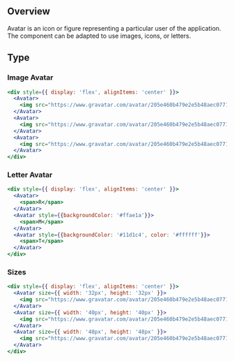 ## Overview

Avatar is an icon or figure representing a particular user of the application. The component can be adapted to use images, icons, or letters.

## Type

### Image Avatar

```jsx
<div style={{ display: 'flex', alignItems: 'center' }}>
  <Avatar>
    <img src="https://www.gravatar.com/avatar/205e460b479e2e5b48aec07710c08d50?s=100" alt="placeholder" />
  </Avatar>
  <Avatar>
    <img src="https://www.gravatar.com/avatar/205e460b479e2e5b48aec07710c08d50?s=100" alt="placeholder" />
  </Avatar>
  <Avatar>
    <img src="https://www.gravatar.com/avatar/205e460b479e2e5b48aec07710c08d50?s=100" alt="placeholder" />
  </Avatar>
</div>
```

### Letter Avatar

```jsx
<div style={{ display: 'flex', alignItems: 'center' }}>
  <Avatar>
    <span>R</span>
  </Avatar>
  <Avatar style={{backgroundColor: '#ffae1a'}}>
    <span>M</span>
  </Avatar>
  <Avatar style={{backgroundColor: '#11d1c4', color: '#ffffff'}}>
    <span>T</span>
  </Avatar>
</div>
```

### Sizes

```jsx
<div style={{ display: 'flex', alignItems: 'center' }}>
  <Avatar size={{ width: '32px', height: '32px' }}>
    <img src="https://www.gravatar.com/avatar/205e460b479e2e5b48aec07710c08d50?s=100" />
  </Avatar>
  <Avatar size={{ width: '40px', height: '40px' }}>
    <img src="https://www.gravatar.com/avatar/205e460b479e2e5b48aec07710c08d50?s=100" />
  </Avatar>
  <Avatar size={{ width: '48px', height: '48px' }}>
    <img src="https://www.gravatar.com/avatar/205e460b479e2e5b48aec07710c08d50?s=100" />
  </Avatar>
</div>
```
